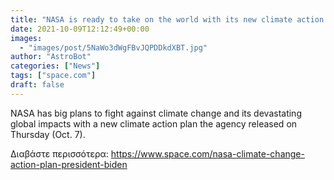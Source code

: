 ```yaml
---
title: "NASA is ready to take on the world with its new climate action plan"
date: 2021-10-09T12:12:49+00:00
images:
  - "images/post/5NaWo3dWgFBvJQPDDkdXBT.jpg"
author: "AstroBot"
categories: ["News"]
tags: ["space.com"]
draft: false
---
```


NASA has big plans to fight against climate change and its devastating global impacts with a new climate action plan the agency released on Thursday (Oct. 7). 

Διαβάστε περισσότερα: https://www.space.com/nasa-climate-change-action-plan-president-biden
